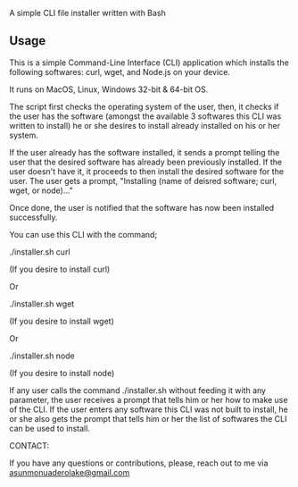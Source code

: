 A simple CLI file installer written with Bash

## Usage
This is a simple Command-Line Interface (CLI) application which installs the following softwares: 
curl, wget, and Node.js on your device.

It runs on MacOS, Linux, Windows 32-bit & 64-bit OS.

The script first checks the operating system of the user, then, it checks if the user has the software (amongst the available 3 softwares this CLI was written to install) he or she desires to install already installed on his or her system.

If the user already has the software installed, it sends a prompt telling the user that the desired software has already been previously installed.
If the user doesn't have it, it proceeds to then install the desired software for the user. The user gets a prompt, "Installing (name of deisred software; curl, wget, or node)..."

Once done, the user is notified that the software has now been installed successfully.

You can use this CLI with the command;

./installer.sh curl 

(If you desire to install curl)

Or

./installer.sh wget

(If you desire to install wget)

Or

./installer.sh node

(If you desire to install node)

If any user calls the command ./installer.sh without feeding it with any parameter, the user receives a prompt that tells him or her how to make use of the CLI. If the user enters any software this CLI was not built to install, he or she also gets the prompt that tells him or her the list of softwares the CLI can be used to install.



CONTACT:

If you have any questions or contributions, please, reach out to me via asunmonuaderolake@gmail.com
